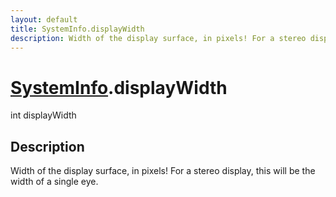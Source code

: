 ```yaml
---
layout: default
title: SystemInfo.displayWidth
description: Width of the display surface, in pixels! For a stereo display, this will be the width of a single eye.
---
```

# [SystemInfo]({{site.url}}/Pages/Reference/SystemInfo.html).displayWidth

<div class='signature' markdown='1'>
int displayWidth
</div>

## Description
Width of the display surface, in pixels! For a stereo
display, this will be the width of a single eye.

